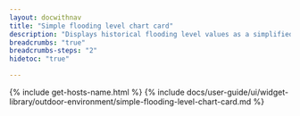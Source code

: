 ```yaml
---
layout: docwithnav
title: "Simple flooding level chart card"
description: "Displays historical flooding level values as a simplified chart. Optionally may display the corresponding latest flooding level value."
breadcrumbs: "true"
breadcrumbs-steps: "2"
hidetoc: "true"

---
```

{% include get-hosts-name.html %}
{% include docs/user-guide/ui/widget-library/outdoor-environment/simple-flooding-level-chart-card.md %}

